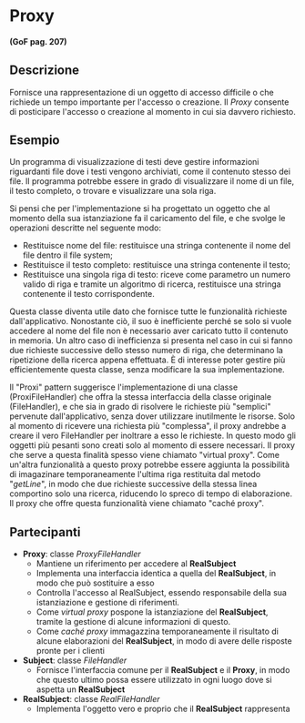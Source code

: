 # Proxy
#### (GoF pag. 207)

## Descrizione
Fornisce una rappresentazione di un oggetto di accesso difficile o che richiede un tempo importante per l'accesso o creazione. Il _Proxy_ consente di posticipare l'accesso o creazione al momento in cui sia davvero richiesto.

## Esempio
Un programma di visualizzazione di testi deve gestire informazioni riguardanti file dove i testi vengono archiviati, come il contenuto stesso dei file. Il programma potrebbe essere in grado di visualizzare il nome di un file, il testo completo, o trovare e visualizzare una sola riga.

Si pensi che per l'implementazione si ha progettato un oggetto che al momento della sua istanziazione fa il caricamento del file, e che svolge le operazioni descritte nel seguente modo:
 - Restituisce nome del file: restituisce una stringa contenente il nome del file dentro il file system;
 - Restituisce il testo completo: restituisce una stringa contenente il testo;
 - Restituisce una singola riga di testo: riceve come parametro un numero valido di riga e tramite un algoritmo di ricerca, restituisce una stringa contenente il testo corrispondente.

 Questa classe diventa utile dato che fornisce tutte le funzionalità richieste dall'applicativo. Nonostante ciò, il suo è inefficiente perché se solo si vuole accedere al nome del file non è necessario aver caricato tutto il contenuto in memoria. Un altro caso di inefficienza si presenta nel caso in cui si fanno due richieste successive dello stesso numero di riga, che determinano la ripetizione della ricerca appena effettuata.
 È di interesse poter gestire più efficientemente questa classe, senza modificare la sua implementazione.

 Il "Proxi" pattern suggerisce l'implementazione di una classe (ProxiFileHandler) che offra la stessa interfaccia della classe originale (FileHandler), e che sia in grado di risolvere
le richieste più "semplici" pervenute dall'applicativo, senza dover utilizzare inutilmente le risorse. Solo al momento di ricevere una richiesta più "complessa", il proxy andrebbe a creare il vero FileHandler per inoltrare a esso le richieste. In questo modo gli oggetti più pesanti sono creati solo al momento di essere necessari. Il proxy che serve a questa finalità spesso viene chiamato "virtual proxy".
Come un'altra funzionalità a questo proxy potrebbe essere aggiunta la possibilità di imagazinare temporaneamente l'ultima riga restituita dal metodo "_getLine_", in modo che due richieste successive della stessa linea comportino solo una ricerca, riducendo lo spreco di tempo di elaborazione. Il proxy che offre questa funzionalità viene chiamato "caché proxy".

## Partecipanti
* __Proxy__: classe _ProxyFileHandler_
  - Mantiene un riferimento per accedere al __RealSubject__
  - Implementa una interfaccia identica a quella del __RealSubject__, in modo che può sostituire a esso
  - Controlla l'accesso al RealSubject, essendo responsabile della sua istanziazione e gestione di riferimenti.
  - Come _virtual proxy_ pospone la istanziazione del __RealSubject__, tramite la gestione di alcune informazioni di questo.
  - Come _caché proxy_ immagazzina temporaneamente il risultato di alcune elaborazioni del __RealSubject__, in modo di avere delle risposte pronte per i clienti
* __Subject__: classe _FileHandler_
  - Fornisce l'interfaccia comune per il __RealSubject__ e il __Proxy__, in modo che questo ultimo possa essere utilizzato in ogni luogo dove si aspetta un __RealSubject__
* __RealSubject__: classe _RealFileHandler_
  - Implementa l'oggetto vero e proprio che il __RealSubject__ rappresenta
